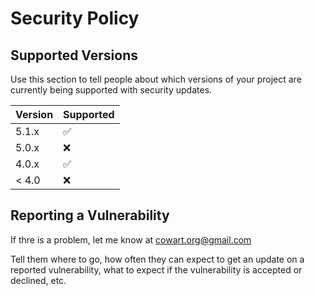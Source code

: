 # Security Policy

## Supported Versions

Use this section to tell people about which versions of your project are
currently being supported with security updates.

| Version | Supported          |
| ------- | ------------------ |
| 5.1.x   | :white_check_mark: |
| 5.0.x   | :x:                |
| 4.0.x   | :white_check_mark: |
| < 4.0   | :x:                |

## Reporting a Vulnerability

If thre is a problem, let me know at cowart.org@gmail.com

Tell them where to go, how often they can expect to get an update on a
reported vulnerability, what to expect if the vulnerability is accepted or
declined, etc.
